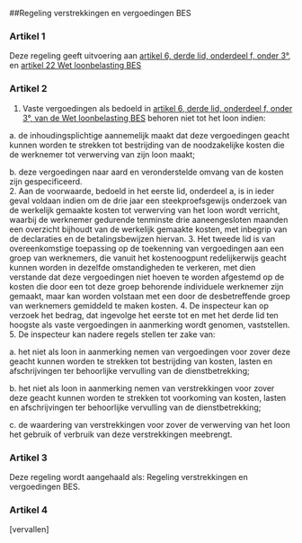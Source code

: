 <meta http-equiv='Content-Type' content='text/html; charset=utf-8' />

##Regeling verstrekkingen en vergoedingen BES

### Artikel  1  

Deze regeling geeft uitvoering aan [artikel 6, derde lid, onderdeel f, onder 3°](../../../../../../../wet-BES/wet/loonbelasting/bes/BWBR0029283/README.md), en [artikel 22 Wet loonbelasting BES](../../../../../../../wet-BES/wet/loonbelasting/bes/BWBR0029283/README.md)

### Artikel  2  

1. Vaste vergoedingen als bedoeld in [artikel 6, derde lid, onderdeel f, onder 3°, van de Wet loonbelasting BES](../../../../../../../wet-BES/wet/loonbelasting/bes/BWBR0029283/README.md) behoren niet tot het loon indien: 

a. de inhoudingsplichtige aannemelijk maakt dat deze vergoedingen geacht kunnen worden te strekken tot bestrijding van de noodzakelijke kosten die de werknemer tot verwerving van zijn loon maakt;  

b. deze vergoedingen naar aard en veronderstelde omvang van de kosten zijn gespecificeerd.  
2. Aan de voorwaarde, bedoeld in het eerste lid, onderdeel a, is in ieder geval voldaan indien om de drie jaar een steekproefsgewijs onderzoek van de werkelijk gemaakte kosten tot verwerving van het loon wordt verricht, waarbij de werknemer gedurende tenminste drie aaneengesloten maanden een overzicht bijhoudt van de werkelijk gemaakte kosten, met inbegrip van de declaraties en de betalingsbewijzen hiervan.
3. Het tweede lid is van overeenkomstige toepassing op de toekenning van vergoedingen aan een groep van werknemers, die vanuit het kostenoogpunt redelijkerwijs geacht kunnen worden in dezelfde omstandigheden te verkeren, met dien verstande dat deze vergoedingen niet hoeven te worden afgestemd op de kosten die door een tot deze groep behorende individuele werknemer zijn gemaakt, maar kan worden volstaan met een door de desbetreffende groep van werknemers gemiddeld te maken kosten.
4. De inspecteur kan op verzoek het bedrag, dat ingevolge het eerste tot en met het derde lid ten hoogste als vaste vergoedingen in aanmerking wordt genomen, vaststellen.
5. De inspecteur kan nadere regels stellen ter zake van:

a. het niet als loon in aanmerking nemen van vergoedingen voor zover deze geacht kunnen worden te strekken tot bestrijding van kosten, lasten en afschrijvingen ter behoorlijke vervulling van de dienstbetrekking;  

b. het niet als loon in aanmerking nemen van verstrekkingen voor zover deze geacht kunnen worden te strekken tot voorkoming van kosten, lasten en afschrijvingen ter behoorlijke vervulling van de dienstbetrekking;  

c. de waardering van verstrekkingen voor zover de verwerving van het loon het gebruik of verbruik van deze verstrekkingen meebrengt.   

### Artikel  3  

Deze regeling wordt aangehaald als: Regeling verstrekkingen en vergoedingen BES. 

### Artikel  4  

[vervallen] 
